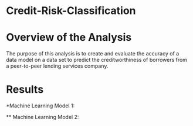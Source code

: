 # Credit-Risk-Classification

# Overview of the Analysis
The purpose of this analysis is to create and evaluate the accuracy of a data model on a data set to predict the creditworthiness of borrowers from a peer-to-peer lending services company. 

# Results
*Machine Learning Model 1:

** Machine Learning Model 2:
